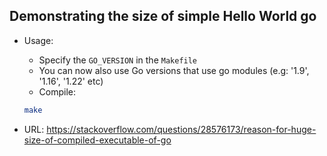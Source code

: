 ## Demonstrating the size of simple Hello World go


- Usage:
    - Specify the `GO_VERSION` in the `Makefile`
    - You can now also use Go versions that use go modules (e.g: '1.9', '1.16', '1.22' etc)
    - Compile:
    ```bash
    make
    ```

- URL: https://stackoverflow.com/questions/28576173/reason-for-huge-size-of-compiled-executable-of-go
